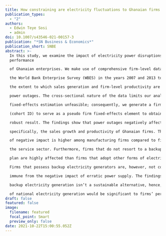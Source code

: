 ```yaml
---
title: How constraining are electricity fluctuations to Ghanaian firms’ performance?
publication_types:
  - "2"
authors:
  - Edwin Teye Sosi
  - admin
doi: 10.1007/s43546-021-00157-3
publication: "*SN Business & Economics*"
publication_short: SNBE
abstract: >-
  In this study, we examine the impact of electricity power disruptions on the
  performance

  of Ghanaian enterprises. We make use of comprehensive firm-level data from

  the World Bank Enterprise Survey (WBES) in the years 2007 and 2013 to ascertain

  the extent to which sales generation and firm-level productivity are affected by

  power outages. The cross-sectional nature of the data limits our analysis and makes

  fixed-effects estimation unfeasible; consequently, we generate a firm cohort identification

  (cohort ID) to serve as a pseudo firm fixed-effects element to obtain a more

  robust result. The findings show that power outages negatively affect firm performance;

  specifically, the sales growth and productivity of Ghanaian firms. The magnitude

  of negative impact is higher among manufacturing firms compared to firms in

  the service sector. Furthermore, firms that do not resort to a backup electricity generation

  plan are highly affected than firms that adopt other forms of electricity generation.

  Firms that possess backup electricity generators are, however, not completely

  immune from the negative impact of erratic power supply. The findings suggest that

  backup electricity generation isn’t a sustainable alternative, hence, the improvement

  of national electricity generation would be significant to firms’ performance.
draft: false
featured: false
image:
  filename: featured
  focal_point: Smart
  preview_only: false
date: 2021-10-22T15:00:55.052Z
---
```

